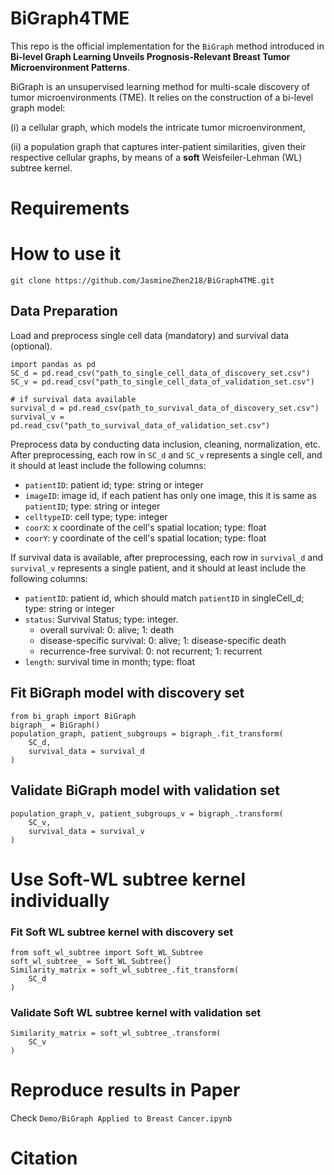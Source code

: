 # BiGraph4TME
This repo is the official implementation for the `BiGraph` method introduced in **Bi-level Graph Learning Unveils Prognosis-Relevant Breast Tumor Microenvironment Patterns**. 

BiGraph is an unsupervised learning method for multi-scale discovery of tumor microenvironments (TME). It relies on the construction of a bi-level graph model: 
    
 (i) a cellular graph, which models the intricate tumor microenvironment, 

(ii) a population graph that captures inter-patient similarities, given their respective cellular graphs, by means of a **soft** Weisfeiler-Lehman (WL) subtree kernel.

# Requirements
# How to use it
```
git clone https://github.com/JasmineZhen218/BiGraph4TME.git
```
## Data Preparation
Load and preprocess single cell data (mandatory) and survival data (optional).
```
import pandas as pd
SC_d = pd.read_csv("path_to_single_cell_data_of_discovery_set.csv") 
SC_v = pd.read_csv("path_to_single_cell_data_of_validation_set.csv")  

# if survival data available
survival_d = pd.read_csv(path_to_survival_data_of_discovery_set.csv") 
survival_v = pd.read_csv("path_to_survival_data_of_validation_set.csv") 

```
Preprocess data by conducting data inclusion, cleaning, normalization, etc. After preprocessing, each row in `SC_d` and `SC_v` represents a single cell, and it should at least include the following columns:
    
*  `patientID`: patient id; type: string or integer
*  `imageID`: image id, if each patient has only one image, this it is same as `patientID`; type: string or integer
*  `celltypeID`: cell type; type: integer
*  `coorX`: x coordinate of the cell's spatial location; type: float
* `coorY`: y coordinate of the cell's spatial location; type: float

If survival data is available, after preprocessing, each row in `survival_d` and `survival_v` represents a single patient, and it should at least include the following columns:

* `patientID`: patient id, which should match `patientID` in singleCell_d; type: string or integer
* `status`: Survival Status; type: integer. 
    * overall survival: 0: alive; 1: death
    * disease-specific survival: 0: alive; 1: disease-specific death
    * recurrence-free survival: 0: not recurrent; 1: recurrent
* `length`: survival time in month; type: float

## Fit BiGraph model with discovery set
```
from bi_graph import BiGraph
bigraph_ = BiGraph()
population_graph, patient_subgroups = bigraph_.fit_transform(
    SC_d,
    survival_data = survival_d
)
```

## Validate BiGraph model with validation set
```
population_graph_v, patient_subgroups_v = bigraph_.transform(
    SC_v,
    survival_data = survival_v
)

```

# Use Soft-WL subtree kernel individually
### Fit Soft WL subtree kernel with discovery set
```
from soft_wl_subtree import Soft_WL_Subtree
soft_wl_subtree_ = Soft_WL_Subtree()
Similarity_matrix = soft_wl_subtree_.fit_transform(
    SC_d
)
```
### Validate Soft WL subtree kernel with validation set
```
Similarity_matrix = soft_wl_subtree_.transform(
    SC_v
)
```


# Reproduce results in Paper
Check `Demo/BiGraph Applied to Breast Cancer.ipynb`
# Citation
```

```

